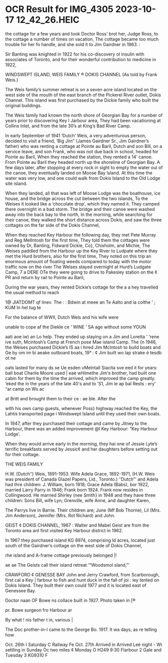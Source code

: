 # OCR Result for IMG_4305 2023-10-17 12_42_26.HEIC

the cottage for a few years and took Doctor Ross’ brot her,
Judge Ross, to the cottage a number of times on vacation,
The cottage became too much trouble for her fo handle, and
she sold it to Jim Gairdner in 1963. :

Sir Banting was knighted in 1922 for his co-discovery ol
insulin with associates of Toronto, and for their wonderful
contribution to medicine in 1922,

WINDSWEPT ISLAND,
WEIS FAMILY ® DOKIS CHANNEL
(As told by Frank Weis.)

The Weis family’s summer retreat is on a seven acre island
located on the west side of the mouth of the east branch
of the Pickerel River outlet, Dokis Channel. This island was
first purchased by the Dickie family who built the original
buildings.

The Weis family had known the north shore of Georgian
Bay for a number of years prior to discovering Key I Jarbour
area, They had been vacationing at Collins Inlet, and from
the late 30’s at King’s Bad River Camp.

In early September of 1941 ‘Dutch’ Weis, a very
adventurous person, decided to visit a friend, ‘Big Jim”
(James Gairdner Sr., Jim Gairdner’s father) who was renting
a cottage at Pointe au Baril, Dutch and son Bill, on a service
leave, and son Frank, who was not due back in school,
headed for Pointe au Baril, When they reached the station,
they rented a 14’ canoe. From Pointe au Baril they headed
north up the shoreline of Georgian Bay. A few days later,
after stopping at every rock in sight to empty the water oul
of the canoe, they eventually landed on Moose Bay Island.
At this time the water was very low, and one could walk
from Dokis Island to the Old Lodge site island.

When they landed, all that was left of Moose Lodge was
the boathouse, ice house, and the bridge across the cut
between the two islands, To the Weises it looked like a
‘chocolate drop’, which they named it. They camped there
overnight in a bad storm. The bridge and their canoe were
washed away into the back bay to the north, In the morning,
while searching for their canoe, they walked the short
distance across Dokis, and saw the three cottages on the far
side of the Dokis Channel,

When they reached Key Harbour the following day, they
met Pete Murray and Reg MelIntosh for the first time, They
told them the cottages were owned by Dr, Banting, Fidward
Dickie, Co}, Chisholm, and Michie, The Weises paddled
from the Harbour up the Key River to Ludpate where they
met the Hurd brothers, also for the first time, They noted
on this trip an enormous amount of floating weeds
compared to today with the motor traffic now on the river
The Welses stayed overnight at Hurd’s Ludgate Camp, 7 a
DERE OTe they were going to drive to Pakesley station
on the ¢ PR and return by rail to Pointe au Baril,

During the war years, they rented Dickie’s cottage for the
a a hey travelled the usual method to reach

1@ JIATDOMT qf linev. The : :
Bdwin at meee an Te Aalto and
ia colthe ’ ; KUM In hel tug te

For the balance of WWII, Dutch Wels and his wife were

unable to cope af the Diekle ce
‘ WINE ‘
SA age without some YOUN

aati aoe iw) an Lo
help. They ended up staying on a Jim and Loretta
' ‘rene ive suth,
Mcintosh’s Camp at French pose Mae island Camp. The
{n 1946, the Weises purchased Dickie’s IS aa i
hired Jim McIntosh to build boats and Ge by om
im bi aeake outboard boats, 19° : ¢
Jim built wo lap strake é tesdb ot ne

oats lasted for many ds se Ue esden vMelntall
Siacita sve eed it for years: ball
boat Charlie Moore used | eae wHimethe
Jim's brother, had built one cabin for them by the time the
arrived, which improved the camp greatly. ‘eked the
in the years of the late 40's and to ’S1, Jim ie ap bal
Rests : ery’ “ar camp on Ws ac

at Britt and brought them to their ce :
ae ble. After the

with his own camp guests, whenever Poss}
highway reached the Key, the Lahtis transported page i
Windswept Island until they used their own boats.

In 1947, after they purchased their cottage and came by
Jitney to the Harbour, there was an added improvement @l
Key Harbour: “Key Harbour Lodge’.

When they would arrive early in the morning, they hai
one of Jessie Lyte’s terrific breakfasts served by Jessic¢ and
her daughters before setting out for their cottage.

THE WEIS FAMILY

H.W. (Dutch’’) Weis, 1891-1953. Wife Adela Grace,
1892-1971, (H.W. Weis was president of Canada Glazel
Papers, Lid., Toronto.) ‘‘Dutch”’ and Adela had thre
children: J. William, born 1918; Grace Adela (Babs), bor
1922, married Larry Parry in 1946; Frank born 1924. Frank
now resides in Collingwood. He married Shirley (nee Smith}
in 1948 and they have three children: Sons Bill, wife Lyn;
Grenville, wife Anne, and daughter Karen,

The Parrys live in Barrie. Their children are; June (Mf
Bob Thorne), Lil (Mrs. Jim Anderson), Jennifer (Mrs. Rot
Richard) and John.

GEIST ¢ DOKIS CHANNEL, 1967
: Walter and Mabel Geist are from the Toronto area ant
first visited Key Harbour district in 1962.

In 1967 they purchased island KG 8974, comprising ld
acres, located just south of the Gairdner’s cottage on the
west side of Dokis Channel,

rhe island and A-frame cottage previously belonged |!

ae ae The Geists call their island retreat ‘“Woodsmol
sland,”’

CRAWFORD ¢ GENESSE BAY
John and Jerry Crawford, from Scarborough, first cal
a Key | farbour to fish and hunt duck in the fall of joi
: iey tented on Dokis Island. They built their own could
1977 and it is located east of Genessee Bay.

Doctor naan
OF Bowe ns collace built in 1927. Photo taken in [®

pr. Bowe
surgeon fro
Harbour ar

By what !
nis father t
in, various |

The Doc
prother-in-l
came to the
George Bo.
1917. It wa
days, as re
telling how

Oct. 26th I
Saturday C
Railway Fe
Oct. 27th
Arrived in
Arrived Leé
night - Wi
settling in
Sunday Oc
two miles ¢
Monday O
H249 9:30
Flarbour 2
Gale and
Tuesday 3
KG9310 F

